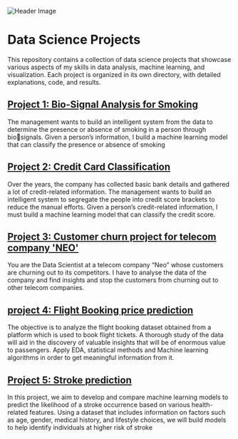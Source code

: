 ![Header Image](https://media.geeksforgeeks.org/wp-content/uploads/20240206103015/Data-Sciecne-Projects.webp)
# Data Science Projects
This repository contains a collection of data science projects that showcase various aspects of my skills in data analysis, machine learning, and visualization. Each project is organized in its own directory, with detailed explanations, code, and results.
## [Project 1: Bio-Signal Analysis for Smoking](https://github.com/Vivek-Harisree/Data-Science-Projects/tree/main/Bio-Signal%20Analysis%20for%20%20Smoking)
The management wants to build an intelligent system from the data to determine the presence or absence of smoking in a person through biosignals. Given a person’s information, I build a machine learning model that can classify the presence or absence of smoking
## [Project 2: Credit Card Classification](https://github.com/Vivek-Harisree/Data-Science-Projects/tree/main/Credit%20score%20classification)
Over the years, the company has collected basic bank details and gathered a lot of credit-related information. The management wants to build an intelligent system to segregate the people into credit score brackets to reduce the manual efforts. Given a person’s credit-related information, I must build a machine learning model that can classify the credit score.
## [Project 3: Customer churn project for telecom company 'NEO'](https://github.com/Vivek-Harisree/Data-Science-Projects/tree/main/Customer%20churn%20project%20for%20telecom%20company%20'NEO')
You are the Data Scientist at a telecom company “Neo” whose customers are churning out to  its competitors. I have to analyse the data of the company and find insights and stop the  customers from churning out to other telecom companies.
## [project 4: Flight Booking price prediction](https://github.com/Vivek-Harisree/Data-Science-Projects/tree/main/Flight%20Booking%20price%20prediction)
The objective is to analyze the flight booking dataset obtained from a platform which is used to book flight tickets. A thorough study of the data will aid in the discovery of valuable insights that will be of enormous value to passengers. Apply EDA, statistical methods and Machine learning algorithms in order to get meaningful information from it.
## [Project 5: Stroke prediction](https://github.com/Vivek-Harisree/Data-Science-Projects/tree/main/Stroke%20prediction)
In this project, we aim to develop and compare machine learning models to predict the likelihood of a stroke occurrence based on various health-related features. Using a dataset that includes information on factors such as age, gender, medical history, and lifestyle choices, we will build models to help identify 
individuals at higher risk of stroke
